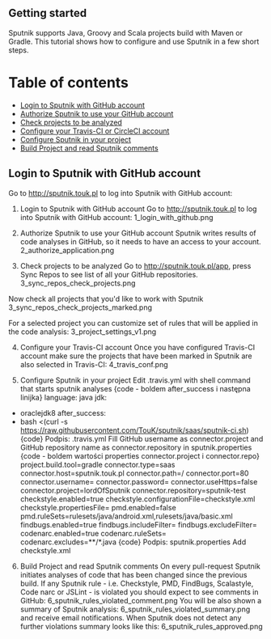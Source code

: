 ## Getting started ##

Sputnik supports Java, Groovy and Scala projects build with Maven or Gradle.
This tutorial shows how to configure and use Sputnik in a few short steps.

Table of contents
=================
  * [Login to Sputnik with GitHub account](#login-with-github)
  * [Authorize Sputnik to use your GitHub account](#authorize-in-github)
  * [Check projects to be analyzed](#check-projects)
  * [Configure your Travis-CI or CircleCI account](#configure-ci)
  * [Configure Sputnik in your project](#configure-sputnik)
  * [Build Project and read Sputnik comments](#build-project)

Login to Sputnik with GitHub account
------------------------------------
Go to http://sputnik.touk.pl to log into Sputnik with GitHub account:



1. Login to Sputnik with GitHub account
Go to http://sputnik.touk.pl to log into Sputnik with GitHub account: 
1_login_with_github.png

2. Authorize Sputnik to use your GitHub account
Sputnik writes results of code analyses in GitHub, so it needs to have an access to your account.
2_authorize_application.png

3. Check projects to be analyzed
Go to http://sputnik.touk.pl/app, press Sync Repos to see list of all your GitHub repositories.
3_sync_repos_check_projects.png

Now check all projects that you'd like to work with Sputnik
3_sync_repos_check_projects_marked.png

For a selected project you can customize set of rules that will be applied in the code analysis:
3_project_settings_v1.png

4. Configure your Travis-CI account
Once you have configured Travis-CI account make sure the projects that have been marked in Sputnik are also selected in Travis-CI:
4_travis_conf.png

5. Configure Sputnik in your project
Edit .travis.yml with shell command that starts sputnik analyses
{code - boldem after_success i następna linijka}
language: java
jdk:
- oraclejdk8
after_success:
- bash <(curl -s https://raw.githubusercontent.com/TouK/sputnik/saas/sputnik-ci.sh)
{code}
Podpis: .travis.yml
Fill GitHub username as connector.project and GitHub repository name as connector.repository in sputnik.properties
{code - boldem wartości properties connector.project i connector.repo}
project.build.tool=gradle
connector.type=saas
connector.host=sputnik.touk.pl
connector.path=/
connector.port=80
connector.username=
connector.password=
connector.useHttps=false
connector.project=lordOfSputnik
connector.repository=sputnik-test
checkstyle.enabled=true
checkstyle.configurationFile=checkstyle.xml
checkstyle.propertiesFile=
pmd.enabled=false
pmd.ruleSets=rulesets/java/android.xml,rulesets/java/basic.xml
findbugs.enabled=true
findbugs.includeFilter=
findbugs.excludeFilter=
codenarc.enabled=true
codenarc.ruleSets=
codenarc.excludes=**/*.java
{code}
Podpis: sputnik.properties
Add checkstyle.xml

6. Build Project and read Sputnik comments
On every pull-request Sputnik initiates analyses of code that has been changed since the previous build.
If any Sputnik rule - i.e. Checkstyle, PMD, FindBugs, Scalastyle, Code narc or JSLint - is violated you should expect to see comments in GitHub:
6_sputnik_rules_violated_comment.png
You will be also shown a summary of Sputnik analysis:
6_sputnik_rules_violated_summary.png
and receive email notifications.
When Sputnik does not detect any further violations summary looks like this:
6_sputnik_rules_approved.png
